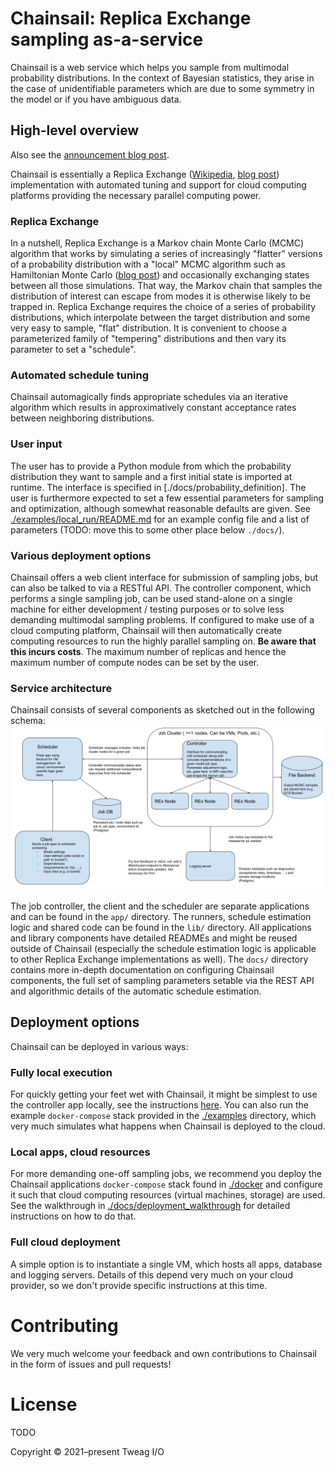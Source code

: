 # Chainsail: Replica Exchange sampling as-a-service
Chainsail is a web service which helps you sample from multimodal probability distributions. In the context of Bayesian statistics, they arise in the case of unidentifiable parameters which are due to some symmetry in the model or if you have ambiguous data.

## High-level overview
Also see the [announcement blog post](link).  

Chainsail is essentially a Replica Exchange ([Wikipedia](https://en.wikipedia.org/wiki/Parallel_tempering), [blog post](https://www.tweag.io/blog/2020-10-28-mcmc-intro-4/)) implementation with automated tuning and support for cloud computing platforms providing the necessary parallel computing power. 
### Replica Exchange
In a nutshell, Replica Exchange is a Markov chain Monte Carlo (MCMC)  algorithm that works by simulating a series of increasingly "flatter" versions of a probability distribution with a "local" MCMC algorithm such as Hamiltonian Monte Carlo ([blog post](https://www.tweag.io/blog/2020-08-06-mcmc-intro3/)) and occasionally exchanging states between all those simulations.
That way, the Markov chain that samples the distribution of interest can escape from modes it is otherwise likely to be trapped in. 
Replica Exchange requires the choice of a series of probability distributions, which interpolate between the target distribution and some very easy to sample, "flat" distribution.
It is convenient to choose a parameterized family of "tempering" distributions and then vary its parameter to set a "schedule".
### Automated schedule tuning
Chainsail automagically finds appropriate schedules via an iterative algorithm which results in approximatively constant acceptance rates between neighboring distributions. 

### User input
The user has to provide a Python module from which the probability distribution they want to sample and a first initial state is imported at runtime.
The interface is specified in [./docs/probability_definition]. 
The user is furthermore expected to set a few essential parameters for sampling and optimization, although somewhat reasonable defaults are given.
See [./examples/local_run/README.md](./examples/local_run/README.md) for an example config file and a list of parameters (TODO: move this to some other place below `./docs/`).

### Various deployment options
Chainsail offers a web client interface for submission of sampling jobs, but can also be talked to via a RESTful API. The controller component, which performs a single sampling job, can be used stand-alone on a single machine for either development / testing purposes or to solve less demanding multimodal sampling problems. 
If configured to make use of a cloud computing platform, Chainsail will then automatically create computing resources to run the highly parallel sampling on.
**Be aware that this incurs costs**.
The maximum number of replicas and hence the maximum number of compute nodes can be set by the user.

### Service architecture
Chainsail consists of several components as sketched out in the following schema:
![Chainsail service architecture](./images/service_architecture.png)

The job controller, the client and the scheduler are separate applications and can be found in the `app/` directory.
The runners, schedule estimation logic and shared code can be found in the `lib/` directory.
All applications and library components have detailed READMEs and might be reused outside of Chainsail (especially the schedule estimation logic is applicable to other Replica Exchange implementations as well). 
The `docs/` directory contains more in-depth documentation on configuring Chainsail components, the full set of sampling parameters setable via the REST API and algorithmic details of the automatic schedule estimation.

## Deployment options

Chainsail can be deployed in various ways:

### Fully local execution

For quickly getting your feet wet with Chainsail, it might be simplest to use the controller app locally, see the instructions [here](./app/controller/README.md).
You can also run the example `docker-compose` stack provided in the [./examples](./examples) directory, which very much simulates what happens when Chainsail is deployed to the cloud.

### Local apps, cloud resources

For more demanding one-off sampling jobs, we recommend you deploy the Chainsail applications `docker-compose` stack found in [./docker](./docker) and configure it such that cloud computing resources (virtual machines, storage) are used.
See the walkthrough in [./docs/deployment_walkthrough](./docs/deployment_walkthrough.md) for detailed instructions on how to do that.

### Full cloud deployment

A simple option is to instantiate a single VM, which hosts all apps, database and logging servers.
Details of this depend very much on your cloud provider, so we don't provide specific instructions at this time.

# Contributing

We very much welcome your feedback and own contributions to Chainsail in the form of issues and pull requests!

# License

TODO

Copyright © 2021–present Tweag I/O

